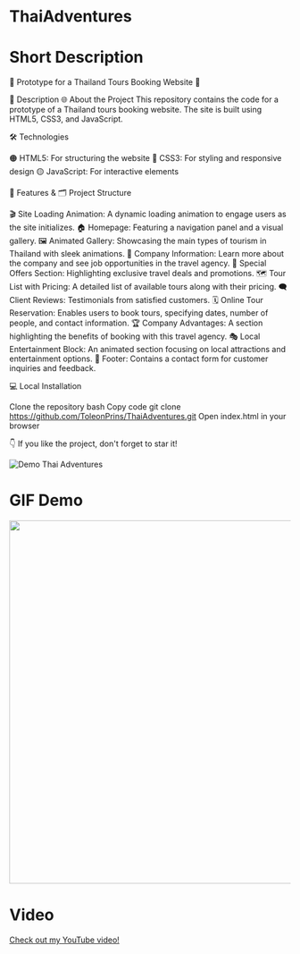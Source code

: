 # ThaiAdventures
# Short Description
🌴 Prototype for a Thailand Tours Booking Website 🌴

📝 Description
🌐 About the Project
This repository contains the code for a prototype of a Thailand tours booking website. The site is built using HTML5, CSS3, and JavaScript.

🛠️ Technologies

🟠 HTML5: For structuring the website
🔵 CSS3: For styling and responsive design
🟡 JavaScript: For interactive elements

🌟 Features & 🗂 Project Structure

🎬 Site Loading Animation: A dynamic loading animation to engage users as the site initializes.
🏠 Homepage: Featuring a navigation panel and a visual gallery.
🖼 Animated Gallery: Showcasing the main types of tourism in Thailand with sleek animations.
🏢 Company Information: Learn more about the company and see job opportunities in the travel agency.
🎉 Special Offers Section: Highlighting exclusive travel deals and promotions.
🗺 Tour List with Pricing: A detailed list of available tours along with their pricing.
🗨 Client Reviews: Testimonials from satisfied customers.
🗓 Online Tour Reservation: Enables users to book tours, specifying dates, number of people, and contact information.
🏆 Company Advantages: A section highlighting the benefits of booking with this travel agency.
🎭 Local Entertainment Block: An animated section focusing on local attractions and entertainment options.
💌 Footer: Contains a contact form for customer inquiries and feedback.

💻 Local Installation

Clone the repository
bash
Copy code
git clone https://github.com/ToleonPrins/ThaiAdventures.git
Open index.html in your browser

👇 If you like the project, don't forget to star it!

![Demo Thai Adventures](./thai-adventures/thai-adventures.png)
# GIF Demo
<img src="./thai-adventures/thai-adventures.gif" width="1200" height="650">

# Video
[Check out my YouTube video!](https://youtu.be/9gB__mvd8dQ?si=HkiWsicj9iBIihPi)
